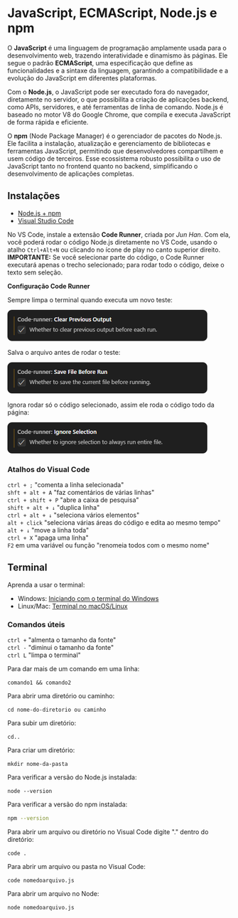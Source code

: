 # JavaScript, ECMAScript, Node.js e npm

O **JavaScript** é uma linguagem de programação amplamente usada para o desenvolvimento web, trazendo interatividade e dinamismo às páginas. Ele segue o padrão **ECMAScript**, uma especificação que define as funcionalidades e a sintaxe da linguagem, garantindo a compatibilidade e a evolução do JavaScript em diferentes plataformas.

Com o **Node.js**, o JavaScript pode ser executado fora do navegador, diretamente no servidor, o que possibilita a criação de aplicações backend, como APIs, servidores, e até ferramentas de linha de comando. Node.js é baseado no motor V8 do Google Chrome, que compila e executa JavaScript de forma rápida e eficiente.

O **npm** (Node Package Manager) é o gerenciador de pacotes do Node.js. Ele facilita a instalação, atualização e gerenciamento de bibliotecas e ferramentas JavaScript, permitindo que desenvolvedores compartilhem e usem código de terceiros. Esse ecossistema robusto possibilita o uso de JavaScript tanto no frontend quanto no backend, simplificando o desenvolvimento de aplicações completas.

## Instalações

- [Node.js + npm](https://nodejs.org/)
- [Visual Studio Code](https://code.visualstudio.com/)

No VS Code, instale a extensão **Code Runner**, criada por *Jun Han*. Com ela, você poderá rodar o código Node.js diretamente no VS Code, usando o atalho `Ctrl+Alt+N` ou clicando no ícone de play no canto superior direito. **IMPORTANTE:** Se você selecionar parte do código, o Code Runner executará apenas o trecho selecionado; para rodar todo o código, deixe o texto sem seleção.

**Configuração Code Runner**

Sempre limpa o terminal quando executa um novo teste:

![image](../../img/code-runner-clear-previous-output.png)

Salva o arquivo antes de rodar o teste:

![image](../../img/code-runner-save-file-before-run.png)

Ignora rodar só o código selecionado, assim ele roda o código todo da página:

![image](../../img/code-runner-ignore-selection.png)




### Atalhos do Visual Code
```ctrl + ;``` "comenta a linha selecionada"<br/>
```shft + alt + A``` "faz comentários de várias linhas"<br/>
```ctrl + shift + P``` "abre a caixa de pesquisa"<br/>
```shift + alt + ↓``` "duplica linha"<br/>
```ctrl + alt + ↓``` "seleciona vários elementos"<br/>
```alt + click``` "seleciona várias áreas do código e edita ao mesmo tempo"<br/>
```alt + ↓``` "move a linha toda"<br/>
```ctrl + X``` "apaga uma linha"<br/>
```F2``` em uma variável ou função "renomeia todos com o mesmo nome"

## Terminal

Aprenda a usar o terminal:

- Windows: [Iniciando com o terminal do Windows](https://blog.formacao.dev/iniciando-com-o-terminal-do-windows/)
- Linux/Mac: [Terminal no macOS/Linux](https://blog.formacao.dev/terminal-no-macos-linux/)

### Comandos úteis

```ctrl +``` "almenta o tamanho da fonte"<br/>
```ctrl -``` "diminui o tamanho da fonte" <br/>
```ctrl L``` "limpa o terminal"

Para dar mais de um comando em uma linha:
```
comando1 && comando2
```
Para abrir uma diretório ou caminho:
```
cd nome-do-diretorio ou caminho
```

Para subir um diretório:
```
cd..
```

Para criar um diretório:
```
mkdir nome-da-pasta
```

Para verificar a versão do Node.js instalada:
```
node --version
```

Para verificar a versão do npm instalada:
```bash
npm --version
```

Para abrir um arquivo ou diretório no Visual Code digite "." dentro do diretório:
```
code .
```

Para abrir um arquivo ou pasta no Visual Code:
```
code nomedoarquivo.js
```

Para abrir um arquivo no Node:
```
node nomedoarquivo.js
```
